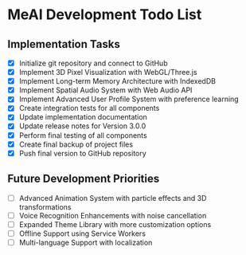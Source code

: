 # MeAI Development Todo List

## Implementation Tasks
- [x] Initialize git repository and connect to GitHub
- [x] Implement 3D Pixel Visualization with WebGL/Three.js
- [x] Implement Long-term Memory Architecture with IndexedDB
- [x] Implement Spatial Audio System with Web Audio API
- [x] Implement Advanced User Profile System with preference learning
- [x] Create integration tests for all components
- [x] Update implementation documentation
- [x] Update release notes for Version 3.0.0
- [x] Perform final testing of all components
- [x] Create final backup of project files
- [x] Push final version to GitHub repository

## Future Development Priorities
- [ ] Advanced Animation System with particle effects and 3D transformations
- [ ] Voice Recognition Enhancements with noise cancellation
- [ ] Expanded Theme Library with more customization options
- [ ] Offline Support using Service Workers
- [ ] Multi-language Support with localization
